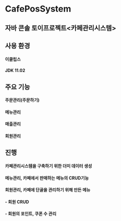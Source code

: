 # CafePosSystem

## 자바 콘솔 토이프로젝트<카페관리시스템>

## 사용 환경

#### 이클립스

#### JDK 11.02

## 주요 기능

#### 주문관리(주문하기)

#### 메뉴관리

#### 매출관리

#### 회원관리

## 진행

#### 카페관리시스템을 구축하기 위한 더미 데이터 생성

#### 메뉴관리, 카페에서 판매하는 메뉴의 CRUD기능

#### 회원관리, 카페에 단골을 관리하기 위해 만든 메뉴

#### - 회원 CRUD

#### - 회원의 포인트, 쿠폰 수 관리

